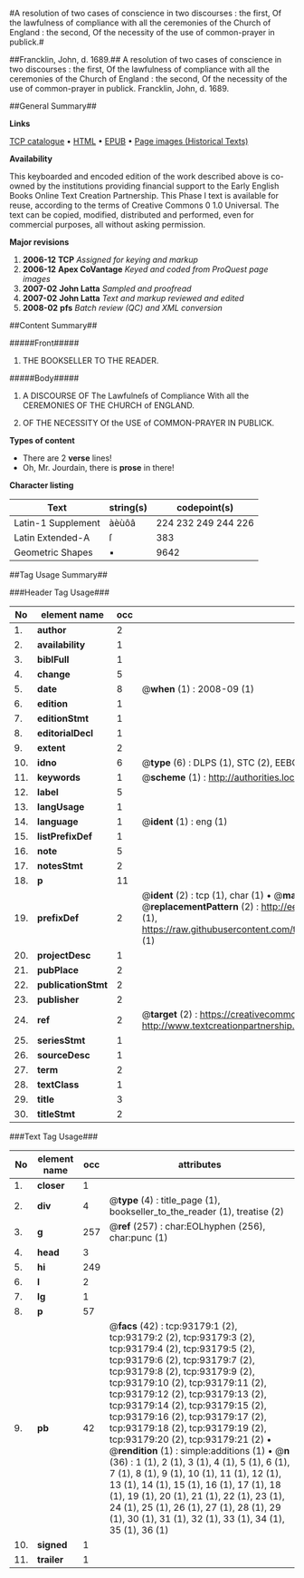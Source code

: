 #A resolution of two cases of conscience in two discourses : the first, Of the lawfulness of compliance with all the ceremonies of the Church of England : the second, Of the necessity of the use of common-prayer in publick.#

##Francklin, John, d. 1689.##
A resolution of two cases of conscience in two discourses : the first, Of the lawfulness of compliance with all the ceremonies of the Church of England : the second, Of the necessity of the use of common-prayer in publick.
Francklin, John, d. 1689.

##General Summary##

**Links**

[TCP catalogue](http://www.ota.ox.ac.uk/tcp/)  • 
[HTML](http://tei.it.ox.ac.uk/tcp/Texts-HTML/free/A40/A40399.html)  • 
[EPUB](http://tei.it.ox.ac.uk/tcp/Texts-EPUB/free/A40/A40399.epub) • 
[Page images (Historical Texts)](https://data.historicaltexts.jisc.ac.uk/view?pubId=eebo-12743467e&pageId=eebo-12743467e-93179-1)

**Availability**

This keyboarded and encoded edition of the
	       work described above is co-owned by the institutions
	       providing financial support to the Early English Books
	       Online Text Creation Partnership. This Phase I text is
	       available for reuse, according to the terms of Creative
	       Commons 0 1.0 Universal. The text can be copied,
	       modified, distributed and performed, even for
	       commercial purposes, all without asking permission.

**Major revisions**

1. __2006-12__ __TCP__ *Assigned for keying and markup*
1. __2006-12__ __Apex CoVantage__ *Keyed and coded from ProQuest page images*
1. __2007-02__ __John Latta__ *Sampled and proofread*
1. __2007-02__ __John Latta__ *Text and markup reviewed and edited*
1. __2008-02__ __pfs__ *Batch review (QC) and XML conversion*

##Content Summary##

#####Front#####

1. THE BOOKSELLER TO THE READER.

#####Body#####

1. A DISCOURSE OF The Lawfulneſs of Compliance With all the CEREMONIES OF THE CHURCH of ENGLAND.

1. OF THE NECESSITY Of the USE of COMMON-PRAYER IN PUBLICK.

**Types of content**

  * There are 2 **verse** lines!
  * Oh, Mr. Jourdain, there is **prose** in there!

**Character listing**


|Text|string(s)|codepoint(s)|
|---|---|---|
|Latin-1 Supplement|àèùôâ|224 232 249 244 226|
|Latin Extended-A|ſ|383|
|Geometric Shapes|▪|9642|

##Tag Usage Summary##

###Header Tag Usage###

|No|element name|occ|attributes|
|---|---|---|---|
|1.|__author__|2||
|2.|__availability__|1||
|3.|__biblFull__|1||
|4.|__change__|5||
|5.|__date__|8| @__when__ (1) : 2008-09 (1)|
|6.|__edition__|1||
|7.|__editionStmt__|1||
|8.|__editorialDecl__|1||
|9.|__extent__|2||
|10.|__idno__|6| @__type__ (6) : DLPS (1), STC (2), EEBO-CITATION (1), OCLC (1), VID (1)|
|11.|__keywords__|1| @__scheme__ (1) : http://authorities.loc.gov/ (1)|
|12.|__label__|5||
|13.|__langUsage__|1||
|14.|__language__|1| @__ident__ (1) : eng (1)|
|15.|__listPrefixDef__|1||
|16.|__note__|5||
|17.|__notesStmt__|2||
|18.|__p__|11||
|19.|__prefixDef__|2| @__ident__ (2) : tcp (1), char (1)  •  @__matchPattern__ (2) : ([0-9\-]+):([0-9IVX]+) (1), (.+) (1)  •  @__replacementPattern__ (2) : http://eebo.chadwyck.com/downloadtiff?vid=$1&page=$2 (1), https://raw.githubusercontent.com/textcreationpartnership/Texts/master/tcpchars.xml#$1 (1)|
|20.|__projectDesc__|1||
|21.|__pubPlace__|2||
|22.|__publicationStmt__|2||
|23.|__publisher__|2||
|24.|__ref__|2| @__target__ (2) : https://creativecommons.org/publicdomain/zero/1.0/ (1), http://www.textcreationpartnership.org/docs/. (1)|
|25.|__seriesStmt__|1||
|26.|__sourceDesc__|1||
|27.|__term__|2||
|28.|__textClass__|1||
|29.|__title__|3||
|30.|__titleStmt__|2||


###Text Tag Usage###

|No|element name|occ|attributes|
|---|---|---|---|
|1.|__closer__|1||
|2.|__div__|4| @__type__ (4) : title_page (1), bookseller_to_the_reader (1), treatise (2)|
|3.|__g__|257| @__ref__ (257) : char:EOLhyphen (256), char:punc (1)|
|4.|__head__|3||
|5.|__hi__|249||
|6.|__l__|2||
|7.|__lg__|1||
|8.|__p__|57||
|9.|__pb__|42| @__facs__ (42) : tcp:93179:1 (2), tcp:93179:2 (2), tcp:93179:3 (2), tcp:93179:4 (2), tcp:93179:5 (2), tcp:93179:6 (2), tcp:93179:7 (2), tcp:93179:8 (2), tcp:93179:9 (2), tcp:93179:10 (2), tcp:93179:11 (2), tcp:93179:12 (2), tcp:93179:13 (2), tcp:93179:14 (2), tcp:93179:15 (2), tcp:93179:16 (2), tcp:93179:17 (2), tcp:93179:18 (2), tcp:93179:19 (2), tcp:93179:20 (2), tcp:93179:21 (2)  •  @__rendition__ (1) : simple:additions (1)  •  @__n__ (36) : 1 (1), 2 (1), 3 (1), 4 (1), 5 (1), 6 (1), 7 (1), 8 (1), 9 (1), 10 (1), 11 (1), 12 (1), 13 (1), 14 (1), 15 (1), 16 (1), 17 (1), 18 (1), 19 (1), 20 (1), 21 (1), 22 (1), 23 (1), 24 (1), 25 (1), 26 (1), 27 (1), 28 (1), 29 (1), 30 (1), 31 (1), 32 (1), 33 (1), 34 (1), 35 (1), 36 (1)|
|10.|__signed__|1||
|11.|__trailer__|1||
